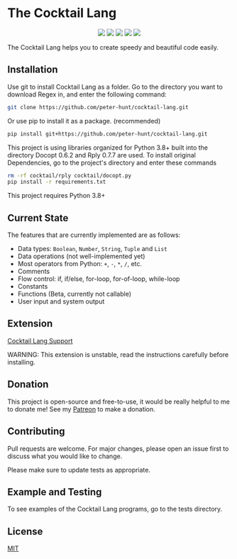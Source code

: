 # The Cocktail Lang
<p align="center">
  <img src="https://img.shields.io/github/stars/peter-hunt/cocktail-lang">
  <img src="https://img.shields.io/static/v1?label=Contributions&message=Welcome&color=0059b3">
  <img src="https://img.shields.io/github/repo-size/peter-hunt/cocktail-lang">
  <img src="https://img.shields.io/github/languages/top/peter-hunt/cocktail-lang">
  <img src="https://img.shields.io/github/license/peter-hunt/cocktail-lang">
</p>

The Cocktail Lang helps you to create speedy and beautiful code easily.


## Installation
Use git to install Cocktail Lang as a folder.
Go to the directory you want to download Regex in, and enter the following command:

```bash
git clone https://github.com/peter-hunt/cocktail-lang.git
```

Or use pip to install it as a package. (recommended)

```bash
pip install git+https://github.com/peter-hunt/cocktail-lang.git
```

This project is using libraries organized for Python 3.8+ built into the directory
Docopt 0.6.2 and Rply 0.7.7 are used.
To install original Dependencies, go to the project's directory and enter these commands
```bash
rm -rf cocktail/rply cocktail/docopt.py
pip install -r requirements.txt
```

This project requires Python 3.8+


## Current State
The features that are currently implemented are as follows:
* Data types: `Boolean`, `Number`, `String`, `Tuple` and `List`
* Data operations (not well-implemented yet)
* Most operators from Python: `+`, `-`, `*`, `/`, etc.
* Comments
* Flow control: if, if/else, for-loop, for-of-loop, while-loop
* Constants
* Functions (Beta, currently not callable)
* User input and system output


## Extension
[Cocktail Lang Support](https://github.com/peter-hunt/peter-hunt.cocktail-lang-support)

WARNING: This extension is unstable, read the instructions carefully before installing.

## Donation
This project is open-source and free-to-use, it would be really helpful to me to donate me!
See my [Patreon](patreon.com/that_peterhunt) to make a donation.

## Contributing
Pull requests are welcome. For major changes, please open an issue first to discuss what you would like to change.

Please make sure to update tests as appropriate.

## Example and Testing
To see examples of the Cocktail Lang programs, go to the tests directory.

## License
[MIT](LICENSE.txt)

